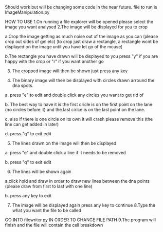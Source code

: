 Should work but will be changing some code in the near future.
file to run is ImageManipulation.py

HOW TO USE
1.On running a file explorer will be opened please select the image you want analysed 
2.The image will be displayed for you to crop

  a.Crop the image getting as much noise out of the image as you can (please crop out sides of gel etc) (to crop just draw a rectangle,
     a rectangle wont be displayed on the image until you have let go of the mouse)
     
  b.The rectangle you have drawn will be displayed to you press "y" if you are happy with the crop or "r" if you want another go
  
3. The cropped image will then be shown just press any key

4. The binary image will then be displayed with circles drawn arround the dna spots.

  a. press "e" to edit and double click any circles you want to get rid of
  
  b. The best way to have it is the first cricle is on the first point on the lane (no circles before it) and the last cirlce is on the 
      last point on the lane.
      
  c. also if there is one circle on its own it will crash please remove this (the line can get added in later)
  
  d. press "q" to exit edit
  
5. The lines drawn on the image will then be displayed

  a.  press "e" and double click a line if it needs to be removed
  
  b. press "q" to exit edit
  
6. The lines will be shown again

  a.click hold and draw in order to draw new lines between the dna points (please draw from first to last with one line)
  
  b. press any key to exit
  
7. The image will be displayed again press any key to continue
8.Type the what you want the file to be called

GO INTO filewriter.py IN ORDER TO CHANGE FILE PATH 
9.The program will finish and the file will contain the cell breakdown
  
